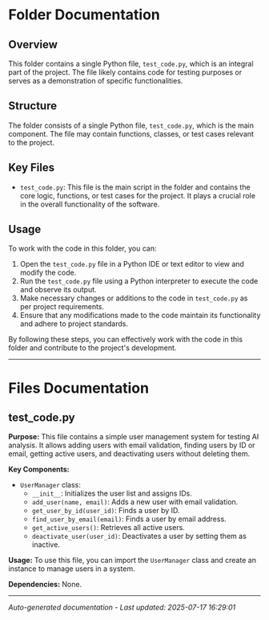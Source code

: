 # Folder Documentation

## Overview
This folder contains a single Python file, `test_code.py`, which is an integral part of the project. The file likely contains code for testing purposes or serves as a demonstration of specific functionalities.

## Structure
The folder consists of a single Python file, `test_code.py`, which is the main component. The file may contain functions, classes, or test cases relevant to the project.

## Key Files
- `test_code.py`: This file is the main script in the folder and contains the core logic, functions, or test cases for the project. It plays a crucial role in the overall functionality of the software.

## Usage
To work with the code in this folder, you can:
1. Open the `test_code.py` file in a Python IDE or text editor to view and modify the code.
2. Run the `test_code.py` file using a Python interpreter to execute the code and observe its output.
3. Make necessary changes or additions to the code in `test_code.py` as per project requirements.
4. Ensure that any modifications made to the code maintain its functionality and adhere to project standards.

By following these steps, you can effectively work with the code in this folder and contribute to the project's development.

---

# Files Documentation

## test_code.py

**Purpose:** This file contains a simple user management system for testing AI analysis. It allows adding users with email validation, finding users by ID or email, getting active users, and deactivating users without deleting them.

**Key Components:**
- `UserManager` class:
  - `__init__`: Initializes the user list and assigns IDs.
  - `add_user(name, email)`: Adds a new user with email validation.
  - `get_user_by_id(user_id)`: Finds a user by ID.
  - `find_user_by_email(email)`: Finds a user by email address.
  - `get_active_users()`: Retrieves all active users.
  - `deactivate_user(user_id)`: Deactivates a user by setting them as inactive.

**Usage:** To use this file, you can import the `UserManager` class and create an instance to manage users in a system.

**Dependencies:** None.

---
*Auto-generated documentation - Last updated: 2025-07-17 16:29:01*
